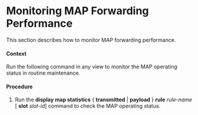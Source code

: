 Monitoring MAP Forwarding Performance
=====================================

This section describes how to monitor MAP forwarding performance.

#### Context

Run the following command in any view to monitor the MAP operating status in routine maintenance.


#### Procedure

1. Run the **display map statistics** { **transmitted** | **payload** } **rule** *rule-name* [ **slot** *slot-id*] command to check the MAP operating status.